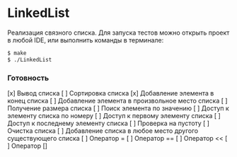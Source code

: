# LinkedList

Реализация связного списка. 
Для запуска тестов можно открыть проект в любой IDE, или выполнить команды в терминале:

```sh
$ make
$ ./LinkedList
```

### Готовность

[x] Вывод списка
[ ] Сортировка списка
[x] Добавление элемента в конец списка
[ ] Добавление элемента в произвольное место списка
[ ] Получение размера списка
[ ] Поиск элемента по значению
[ ] Доступ к элементу списка по номеру
[ ] Доступ к первому элементу списка
[ ] Доступ к последнему элементу списка
[ ] Проверка на пустоту
[ ] Очистка списка
[ ] Добавление списка в любое место другого существующего списка
[ ] Оператор =
[ ] Оператор ==
[ ] Оператор <<
[ ] Оператор []
